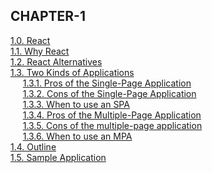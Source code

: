 ## CHAPTER-1
   [1.0. React](CHAPTER-1.md#1.0.-React)    
   [1.1. Why React](CHAPTER-1.md#11-why-react)    
   [1.2. React Alternatives](CHAPTER-1.md#12-React-Alternatives)  
   [1.3. Two Kinds of Applications](CHAPTER-1.md#13-Two-Kinds-of-Applications)  
   &nbsp;&nbsp;&nbsp;&nbsp;&nbsp;[1.3.1. Pros of the Single-Page Application](CHAPTER-1.md#131-pros-of-the-single-page-application)</pre>  
   &nbsp;&nbsp;&nbsp;&nbsp;&nbsp;[1.3.2. Cons of the Single-Page Application](CHAPTER-1.md#132-cons-of-the-single-page-application)</pre>  
   &nbsp;&nbsp;&nbsp;&nbsp;&nbsp;[1.3.3. When to use an SPA](CHAPTER-1.md#133-when-to-use-an-spa)</pre>  
   &nbsp;&nbsp;&nbsp;&nbsp;&nbsp;[1.3.4. Pros of the Multiple-Page Application](CHAPTER-1.md#134-pros-of-the-multiple-page-application)</pre>  
   &nbsp;&nbsp;&nbsp;&nbsp;&nbsp;[1.3.5. Cons of the multiple-page application](CHAPTER-1.md#135-cons-of-the-multiple-page-application)</pre>  
   &nbsp;&nbsp;&nbsp;&nbsp;&nbsp;[1.3.6. When to use an MPA](CHAPTER-1.md#136-when-to-use-an-mpa)</pre>   
   [1.4. Outline](CHAPTER-1.md#14-outline)   
   [1.5. Sample Application](CHAPTER-1.md#15-sample-application)   
    


